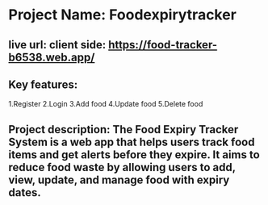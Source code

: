# Project Name: Foodexpirytracker
## live url: client side: https://food-tracker-b6538.web.app/
## Key features:
   1.Register
   2.Login
   3.Add food
   4.Update food
   5.Delete food

## Project description: The Food Expiry Tracker System is a web app that helps users track food items and get alerts before they expire. It aims to reduce food waste by allowing users to add, view, update, and manage food with expiry dates.
